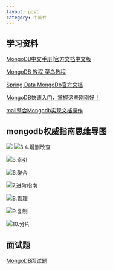 ```yaml
---
layout: post
category: 中间件
---
```

## 学习资料

[MongoDB中文手册|官方文档中文版](https://docs.mongoing.com/)

[MongoDB 教程 菜鸟教程](https://www.runoob.com/mongodb/mongodb-tutorial.html)

[Spring Data MongoDb官方文档](https://docs.spring.io/spring-data/mongodb/docs/3.0.4.RELEASE/reference/html/#introduction)

[MongoDB快速入门，掌握这些刚刚好！](http://www.macrozheng.com/#/reference/mongodb_start)

[mall整合Mongodb实现文档操作](https://mp.weixin.qq.com/s?__biz=MzU1Nzg4NjgyMw==&mid=2247483728&idx=1&sn=5fb894f603df69ba96b225899d3faf71&chksm=fc2fbd58cb58344ec4417eb3a0891054fee4599109618a240a9a85eac2a27ccf622c4ad94eab&scene=178#rd)

## mongodb权威指南思维导图

<img src="https://gitee.com/tostringcc/blog/raw/master/2020/2.入门-1601965173150.png"  />

<img src="https://gitee.com/tostringcc/blog/raw/master/2020/3.4.增删改查.png" alt="3.4.增删改查"  />

![5.索引](https://gitee.com/tostringcc/blog/raw/master/2020/5.索引.png)

![6.聚合](https://gitee.com/tostringcc/blog/raw/master/2020/6.聚合.png)

![7.进阶指南](https://gitee.com/tostringcc/blog/raw/master/2020/7.进阶指南.png)

![8.管理](https://gitee.com/tostringcc/blog/raw/master/2020/8.管理.png)

![9.复制](https://gitee.com/tostringcc/blog/raw/master/2020/9.复制.png)

![10.分片](https://gitee.com/tostringcc/blog/raw/master/2020/10.分片.png)

## 面试题

[MongoDB面试题](https://www.cnblogs.com/angle6-liu/p/10791875.html)